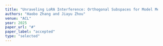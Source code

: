 ```yaml
---
title: "Unraveling LoRA Interference: Orthogonal Subspaces for Model Merging"
authors: "Haobo Zhang and Jiayu Zhou"
venue: "ACL"
year: 2025
paper_url: "#"
paper_label: "accepted"
type: "selected"
---
```


